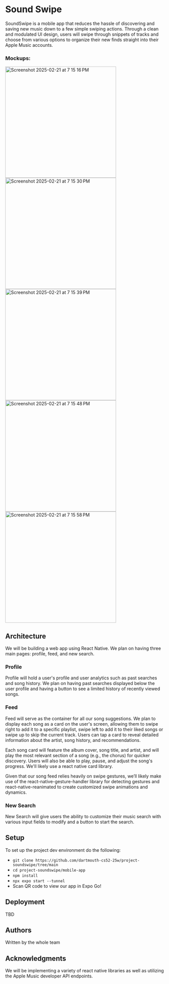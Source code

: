 # Sound Swipe

SoundSwipe is a mobile app that reduces the hassle of discovering and saving new music down to a few simple swiping actions. Through a clean and modulated UI design, users will swipe through snippets of tracks and choose from various options to organize their new finds straight into their Apple Music accounts.

### Mockups:
<img height="350" alt="Screenshot 2025-02-21 at 7 15 16 PM" src="https://github.com/user-attachments/assets/cc5d58a4-e878-4d15-ab93-ffe592cd1c76" />
<img height="350" alt="Screenshot 2025-02-21 at 7 15 30 PM" src="https://github.com/user-attachments/assets/9484e57f-577b-4328-af73-54d9bb12a60d" />
<img height="350" alt="Screenshot 2025-02-21 at 7 15 39 PM" src="https://github.com/user-attachments/assets/eb925d37-a245-403b-8283-3e05519ee099" />
<img height="350" alt="Screenshot 2025-02-21 at 7 15 48 PM" src="https://github.com/user-attachments/assets/ba696b11-7333-4609-a7da-5d49b443ee64" />
<img height="350" alt="Screenshot 2025-02-21 at 7 15 58 PM" src="https://github.com/user-attachments/assets/4928a94a-fb44-4879-95f5-2f6ee12cafbc" />


## Architecture

We will be building a web app using React Native. We plan on having three main pages: profile, feed, and new search. 

### Profile
Profile will hold a user's profile and user analytics such as past searches and song history. We plan on having past searches displayed below the user profile and having a button to see a limited history of recently viewed songs.

### Feed
Feed will serve as the container for all our song suggestions. We plan to display each song as a card on the user's screen, allowing them to swipe right to add it to a specific playlist, swipe left to add it to their liked songs or swipe up to skip the current track. Users can tap a card to reveal detailed information about the artist, song history, and recommendations.

Each song card will feature the album cover, song title, and artist, and will play the most relevant section of a song (e.g., the chorus) for quicker discovery. Users will also be able to play, pause, and adjust the song's progress. We'll likely use a react native card library.

Given that our song feed relies heavily on swipe gestures, we’ll likely make use of the react-native-gesture-handler library for detecting gestures and react-native-reanimated to create customized swipe animations and dynamics.

### New Search
New Search will give users the ability to customize their music search with various input fields to modify and a button to start the search.

## Setup

To set up the project dev environment do the following:
- `git clone https://github.com/dartmouth-cs52-25w/project-soundswipe/tree/main`
- `cd project-soundswipe/mobile-app`
- `npm install`
- `npx expo start --tunnel`
- Scan QR code to view our app in Expo Go!

## Deployment

TBD

## Authors

Written by the whole team

## Acknowledgments

We will be implementing a variety of react native libraries as well as utilizing the Apple Music developer API endpoints.
